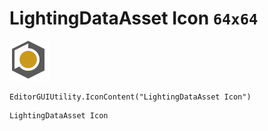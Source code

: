 # LightingDataAsset Icon `64x64`
<img src="/img/LightingDataAsset%20Icon.png" width=64 height=64>

``` CSharp
EditorGUIUtility.IconContent("LightingDataAsset Icon")
```
```
LightingDataAsset Icon
```
